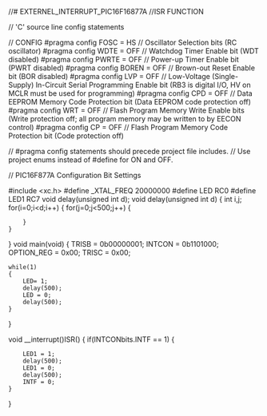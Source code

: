 //# EXTERNEL_INTERRUPT_PIC16F16877A
//ISR FUNCTION

// 'C' source line config statements

// CONFIG
#pragma config FOSC = HS    // Oscillator Selection bits (RC oscillator)
#pragma config WDTE = OFF       // Watchdog Timer Enable bit (WDT disabled)
#pragma config PWRTE = OFF      // Power-up Timer Enable bit (PWRT disabled)
#pragma config BOREN = OFF      // Brown-out Reset Enable bit (BOR disabled)
#pragma config LVP = OFF        // Low-Voltage (Single-Supply) In-Circuit Serial Programming Enable bit (RB3 is digital I/O, HV on MCLR must be used for programming)
#pragma config CPD = OFF        // Data EEPROM Memory Code Protection bit (Data EEPROM code protection off)
#pragma config WRT = OFF        // Flash Program Memory Write Enable bits (Write protection off; all program memory may be written to by EECON control)
#pragma config CP = OFF         // Flash Program Memory Code Protection bit (Code protection off)

// #pragma config statements should precede project file includes.
// Use project enums instead of #define for ON and OFF.

// PIC16F877A Configuration Bit Settings

#include <xc.h>
#define _XTAL_FREQ 20000000
#define LED RC0
#define LED1 RC7
void delay(unsigned int d);
void delay(unsigned int d)
{
    int i,j;
    for(i=0;i<d;i++)
    {
        for(j=0;j<500;j++)
        {
            
        }
    }
}
void main(void) 
{
    TRISB = 0b00000001;
    INTCON = 0b1101000;
    OPTION_REG = 0x00;
    TRISC = 0x00;
    
    while(1)
    {
        LED= 1;
        delay(500);
        LED = 0;
        delay(500);
    }
} 

void __interrupt()ISR()
{
    if(INTCONbits.INTF == 1)
    {
        
        LED1 = 1;
        delay(500);
        LED1 = 0;
        delay(500);
        INTF = 0;
    }
    
}
